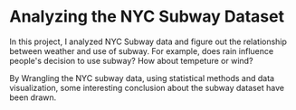 # Analyzing the NYC Subway Dataset

In this project, I analyzed NYC Subway data and figure out the relationship between weather and use of subway. For example, does rain influence people's decision to use subway? How about tempeture or wind?

By Wrangling the NYC subway data, using statistical methods and data visualization, some interesting conclusion about the subway dataset have been drawn.

